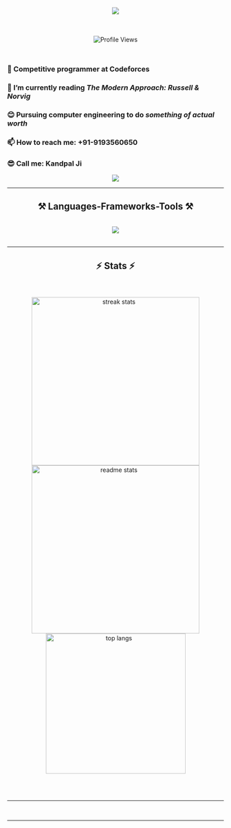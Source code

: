 <!-- Original Readme.md credit https://github.com/taqui-786/ -->

<h1 align="center">
<img src="https://readme-typing-svg.herokuapp.com/?font=Righteous&size=35&center=true&vCenter=true&width=500&height=70&duration=4000&lines=Hi+There!+👋;I'm+Shubham+Kandpal!;" />
</h1>

<div align="center" style="margin:50px">
  <img src="https://komarev.com/ghpvc/?username=Shubham-kpl&style=flat-square&color=blue" alt="Profile Views" />
</div>

<h3> 🌱 Competitive programmer at Codeforces </h3>
<h3> 🤖 I’m currently reading <i>The Modern Approach: Russell & Norvig</i> </h3>
<h3> 😊 Pursuing computer engineering to do <i>something of actual worth</i> </h3>
<h3> 📫 How to reach me: +91-9193560650</h3>
<h3> 😎 Call me: Kandpal Ji</h3>

<div align="center"> 
  <a href="mailto:codewithsk27@gmail.com" target="_blank">
    <img src="https://img.shields.io/badge/Gmail-333333?style=for-the-badge&logo=gmail&logoColor=red" target="_blank" />
  </a>
</div>

 <hr/>
 
<h2 align="center">⚒️ Languages-Frameworks-Tools ⚒️</h2>
<br/>
<div align="center">
    <img src="https://skillicons.dev/icons?i=html,css,bootstrap,vscode,cpp,c,github" />
<!--     <img src="https://skillicons.dev/icons?i=react,bootstrap,html,css,vscode,github,tailwind" />
    <img src="https://skillicons.dev/icons?i=nodejs,python,javascript,typescript,express,mysql" /><br> -->
</div>

<br/>
<hr/>

<h2 align="center">⚡ Stats ⚡</h2>
<br>
<br>
<div align=center>
  <img width=390 src="https://github-readme-streak-stats-salesp07.vercel.app/?user=Shubham-kpl&count_private=true&theme=react&border_radius=10" alt="streak stats"/>
  <img width=390 src="https://github-readme-stats-salesp07.vercel.app/api?username=Shubham-kpl&count_private=true&show_icons=true&theme=react&rank_icon=github&border_radius=10" alt="readme stats" />
  <br/>
  <img width=325 align="center" src="https://github-readme-stats-salesp07.vercel.app/api/top-langs/?username=Shubham-kpl&hide=HTML&langs_count=8&layout=compact&theme=react&border_radius=10&size_weight=0.5&count_weight=0.5&exclude_repo=github-readme-stats" alt="top langs" />
</div>

<br/><br/>

<hr/>

<br/>
<hr/>
